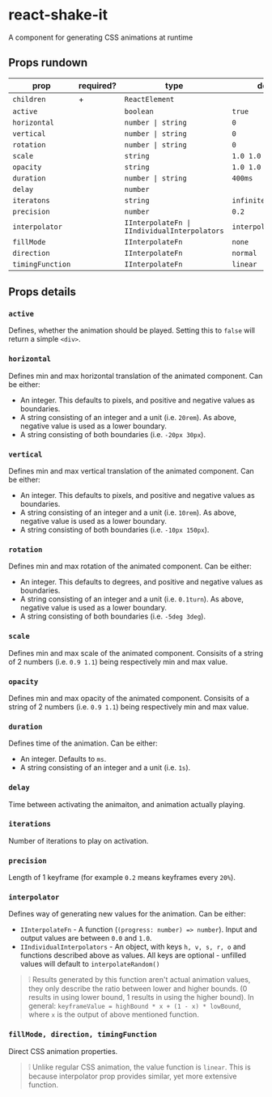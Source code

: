 # react-shake-it

A component for generating CSS animations at runtime

## Props rundown

| prop            | required? | type               | default |
|-----------------|-----------|--------------------|---------|
| `children`      | +         | `ReactElement`     |         |
| `active`        |           | `boolean`          |`true`   |
| `horizontal`    |           | `number \| string` |`0`    	 |
| `vertical`      |           | `number \| string` |`0`    	 |
| `rotation`      |           | `number \| string` |`0`    	 |
| `scale`         |           | `string`           |`1.0 1.0`|
| `opacity`       |           | `string`           |`1.0 1.0`|
| `duration`      |           | `number \| string` |`400ms`  |
| `delay`         |           | `number` |         |
| `iteratons`     |           | `string`           |`infinite`|
| `precision`     |           | `number`           |`0.2`    |
| `interpolator`  |           | `IInterpolateFn \| IIndividualInterpolators`		|`interpolateRandom()`|
| `fillMode`      |           | `IInterpolateFn`   |`none`	 |
| `direction`     |           | `IInterpolateFn`   |`normal` |
| `timingFunction`|           | `IInterpolateFn`   |`linear` |



## Props details


### `active`
Defines, whether the animation should be played. Setting this to `false` will return a simple `<div>`.

### `horizontal`
Defines min and max horizontal translation of the animated component. Can be either:
 - An integer. This defaults to pixels, and positive and negative values as boundaries.
 - A string consisting of an integer and a unit (i.e. `20rem`). As above, negative value is used as a lower boundary.
 - A string consisting of both boundaries (i.e. `-20px 30px`).

### `vertical`
Defines min and max vertical translation of the animated component. Can be either:
 - An integer. This defaults to pixels, and positive and negative values as boundaries.
 - A string consisting of an integer and a unit (i.e. `10rem`). As above, negative value is used as a lower boundary.
 - A string consisting of both boundaries (i.e. `-10px 150px`).

### `rotation`
Defines min and max rotation of the animated component. Can be either:
 - An integer. This defaults to degrees, and positive and negative values as boundaries.
 - A string consisting of an integer and a unit (i.e. `0.1turn`). As above, negative value is used as a lower boundary.
 - A string consisting of both boundaries (i.e. `-5deg 3deg`).

### `scale`
Defines min and max scale of the animated component. Consisits of a string of 2 numbers (i.e. `0.9 1.1`) being respectively min and max value.

### `opacity`
Defines min and max opacity of the animated component. Consisits of a string of 2 numbers (i.e. `0.9 1.1`) being respectively min and max value.

### `duration`
Defines time of the animation. Can be either:
 - An integer. Defaults to `ms`.
 - A string consisting of an integer and a unit (i.e. `1s`).

### `delay`
Time between activating the animaiton, and animation actually playing.

### `iterations`
Number of iterations to play on activation.

### `precision`
Length of 1 keyframe (for example `0.2` means keyframes every `20%`).

### `interpolator`
Defines way of generating new values for the animation. Can be either:
 - `IInterpolateFn` - A function (`(progress: number) => number`). Input and output values are between `0.0` and `1.0`.
 - `IIndividualInterpolators` - An object, with keys `h, v, s, r, o` and functions described above as values. All keys are optional - unfilled values will default to `interpolateRandom()`

 > ❕ Results generated by this function aren't actual animation values, they only describe the ratio between lower and higher bounds. (0 results in using lower bound, 1 results in using the higher bound). In general:
 `keyframeValue = highBound * x + (1 - x) * lowBound`, where `x` is the output of above mentioned function.

### `fillMode, direction, timingFunction`
Direct CSS animation properties. 

> ❕ Unlike regular CSS animation, the value function is `linear`. This is because interpolator prop provides similar, yet more extensive function.


